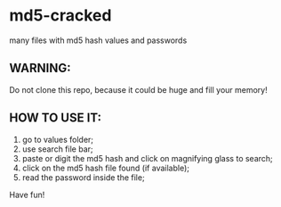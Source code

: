 # md5-cracked
many files with md5 hash values and passwords

## WARNING:

Do not clone this repo, because it could be huge and fill your memory!


## HOW TO USE IT:

1. go to values folder;
2. use search file bar;
3. paste or digit the md5 hash and click on magnifying glass to search;
4. click on the md5 hash file found (if available);
5. read the password inside the file;

Have fun!
